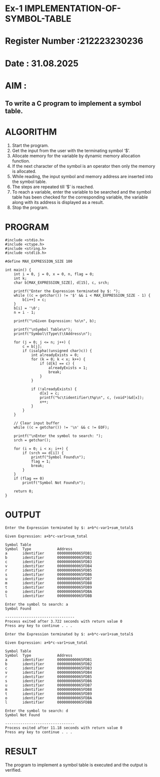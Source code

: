 # Ex-1 IMPLEMENTATION-OF-SYMBOL-TABLE
# Register Number :212223230236
# Date : 31.08.2025
# AIM :
## To write a C program to implement a symbol table.
# ALGORITHM
1.	Start the program.
2.	Get the input from the user with the terminating symbol ‘$’.
3.	Allocate memory for the variable by dynamic memory allocation function.
4.	If the next character of the symbol is an operator then only the memory is allocated.
5.	While reading, the input symbol and memory address are inserted into the symbol table.
6.	The steps are repeated till ‘$’ is reached.
7.	To reach a variable, enter the variable to be searched and the symbol table has been checked for the corresponding variable, the variable along with its address is displayed as a result.
8.	Stop the program. 
# PROGRAM
```
#include <stdio.h>
#include <ctype.h>
#include <string.h>
#include <stdlib.h>

#define MAX_EXPRESSION_SIZE 100

int main() {
	int i = 0, j = 0, x = 0, n, flag = 0;
	int k;
	char b[MAX_EXPRESSION_SIZE], d[15], c, srch;

	printf("Enter the Expression terminated by $: ");
	while ((c = getchar()) != '$' && i < MAX_EXPRESSION_SIZE - 1) {
		b[i++] = c;
	}
	b[i] = '\0';
	n = i - 1;

	printf("\nGiven Expression: %s\n", b);

	printf("\nSymbol Table\n");
	printf("Symbol\tType\t\tAddress\n");

	for (j = 0; j <= n; j++) {
		c = b[j];
		if (isalpha((unsigned char)c)) {
			int alreadyExists = 0;
			for (k = 0; k < x; k++) {
				if (d[k] == c) {
					alreadyExists = 1;
					break;
				}
			}

			if (!alreadyExists) {
				d[x] = c;
				printf("%c\tidentifier\t%p\n", c, (void*)&d[x]);
				x++;
			}
		}
	}

	// Clear input buffer
	while ((c = getchar()) != '\n' && c != EOF);

	printf("\nEnter the symbol to search: ");
	srch = getchar();

	for (i = 0; i < x; i++) {
		if (srch == d[i]) {
			printf("Symbol Found\n");
			flag = 1;
			break;
		}
	}
	if (flag == 0)
		printf("Symbol Not Found\n");

	return 0;
}
```
# OUTPUT
```
Enter the Expression terminated by $: a+b*c-var1+sum_total$

Given Expression: a+b*c-var1+sum_total

Symbol Table
Symbol  Type            Address
a       identifier      000000000065FDB1
b       identifier      000000000065FDB2
c       identifier      000000000065FDB3
v       identifier      000000000065FDB4
r       identifier      000000000065FDB5
s       identifier      000000000065FDB6
u       identifier      000000000065FDB7
m       identifier      000000000065FDB8
t       identifier      000000000065FDB9
o       identifier      000000000065FDBA
l       identifier      000000000065FDBB

Enter the symbol to search: a
Symbol Found

--------------------------------
Process exited after 3.722 seconds with return value 0
Press any key to continue . . .
```

```
Enter the Expression terminated by $: a+b*c-var1+sum_total$

Given Expression: a+b*c-var1+sum_total

Symbol Table
Symbol  Type            Address
a       identifier      000000000065FDB1
b       identifier      000000000065FDB2
c       identifier      000000000065FDB3
v       identifier      000000000065FDB4
r       identifier      000000000065FDB5
s       identifier      000000000065FDB6
u       identifier      000000000065FDB7
m       identifier      000000000065FDB8
t       identifier      000000000065FDB9
o       identifier      000000000065FDBA
l       identifier      000000000065FDBB

Enter the symbol to search: d
Symbol Not Found

--------------------------------
Process exited after 11.18 seconds with return value 0
Press any key to continue . . .
```

# RESULT
The program to implement a symbol table is executed and the output is verified.
